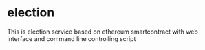 # election
This is election service based on ethereum smartcontract with web interface and command line controlling script
